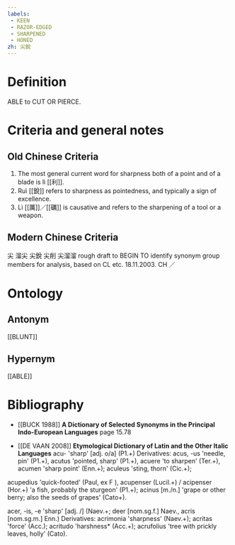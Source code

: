 ```yaml
---
labels: 
 - KEEN
 - RAZOR-EDGED
 - SHARPENED
 - HONED
zh: 尖銳
---
```


# Definition
ABLE to CUT OR PIERCE.
# Criteria and general notes
## Old Chinese Criteria
1. The most general current word for sharpness both of a point and of a blade is lì [[利]].
2. Ruì [[銳]] refers to sharpness as pointedness, and typically a sign of excellence.
3. Lì [[厲]]／[[礪]] is causative and refers to the sharpening of a tool or a weapon.
## Modern Chinese Criteria
尖
溜尖
尖銳
尖削
尖溜溜
rough draft to BEGIN TO identify synonym group members for analysis, based on CL etc. 18.11.2003. CH ／
# Ontology

## Antonym
[[BLUNT]]
## Hypernym
[[ABLE]]
# Bibliography
- [[BUCK 1988]]
**A Dictionary of Selected Synonyms in the Principal Indo-European Languages** page 15.78

- [[DE VAAN 2008]]
**Etymological Dictionary of Latin and the Other Italic Languages** 
acu- 'sharp' [adj. o/a] (P1.+)
Derivatives: acus, -us 'needle, pin' (P1.+), acutus 'pointed, sharp' (P1.+), acuere 'to
sharpen' (Ter.+), acumen 'sharp point' (Enn.+); aculeus 'sting, thorn' (Cic.+);

acupedius 'quick-footed' (Paul, ex F ), acupenser (Lucil.+) / acipenser (Hor.+) 'a
fish, probably the sturgeon' (P1.+); acinus [m./n.] 'grape or other berry; also the seeds
of grapes' (Cato+).

acer, -is, -e 'sharp' [adj. /] (Naev.+; deer [nom.sg.f.] Naev., acris [nom.sg.m.] Enn.)
Derivatives: acrimonia 'sharpness' (Naev.+); acritas 'force' (Acc.); acritudo
'harshness* (Acc.+); acrufolius 'tree with prickly leaves, holly' (Cato).